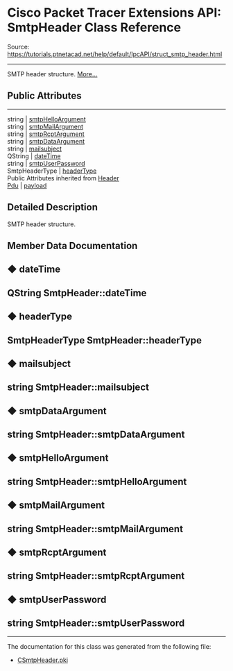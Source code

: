 # Cisco Packet Tracer Extensions API: SmtpHeader Class Reference

Source: https://tutorials.ptnetacad.net/help/default/IpcAPI/struct_smtp_header.html

---

SMTP header structure. [More...](struct_smtp_header.html#details)

##  Public Attributes  
  
---  
string | [smtpHelloArgument](struct_smtp_header.html#a7f47671825bdeeb2dbe2034d0bcb9d11)  
string | [smtpMailArgument](struct_smtp_header.html#ab36cfc4777628ff99e70e8b4fdfb808b)  
string | [smtpRcptArgument](struct_smtp_header.html#a4bc904a281a644789d83d66cff0ee05d)  
string | [smtpDataArgument](struct_smtp_header.html#a715bfce136dea7ae876e9bfb51b08078)  
string | [mailsubject](struct_smtp_header.html#a8554e62ff0bbdc6cf1af543577047ad7)  
QString | [dateTime](struct_smtp_header.html#a24b8b018a240d0a924989076a13e321d)  
string | [smtpUserPassword](struct_smtp_header.html#ad76d004751c45ceb2c5c44a097a845e2)  
SmtpHeaderType | [headerType](struct_smtp_header.html#acb20df471601f47be2046e7c19b42dd8)  
Public Attributes inherited from [Header](struct_header.html)  
[Pdu](struct_pdu.html) | [payload](struct_header.html#a07ee8693faef1e16c65765b5bcdc366d)  
  
## Detailed Description

SMTP header structure. 

## Member Data Documentation

## ◆ dateTime

QString SmtpHeader::dateTime  
---  
  
## ◆ headerType

SmtpHeaderType SmtpHeader::headerType  
---  
  
## ◆ mailsubject

string SmtpHeader::mailsubject  
---  
  
## ◆ smtpDataArgument

string SmtpHeader::smtpDataArgument  
---  
  
## ◆ smtpHelloArgument

string SmtpHeader::smtpHelloArgument  
---  
  
## ◆ smtpMailArgument

string SmtpHeader::smtpMailArgument  
---  
  
## ◆ smtpRcptArgument

string SmtpHeader::smtpRcptArgument  
---  
  
## ◆ smtpUserPassword

string SmtpHeader::smtpUserPassword  
---  
  
* * *

The documentation for this class was generated from the following file:

  * [CSmtpHeader.pki](_c_smtp_header_8pki.html)



